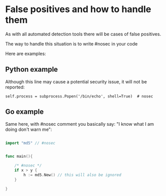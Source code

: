 
# False positives and how to handle them

As with all automated detection tools there will be cases of false positives.

The way to handle this situation is to write #nosec in your code

Here are examples:

## Python example

Although this line may cause a potential security issue, it will not be reported:

``` self.process = subprocess.Popen('/bin/echo', shell=True)  # nosec ```

## Go example

Same here, with #nosec comment you basically say: "I know what I am doing don't warn me":

```go

import "md5" // #nosec


func main(){

    /* #nosec */
    if x > y {
        h := md5.New() // this will also be ignored
    }

}

```
